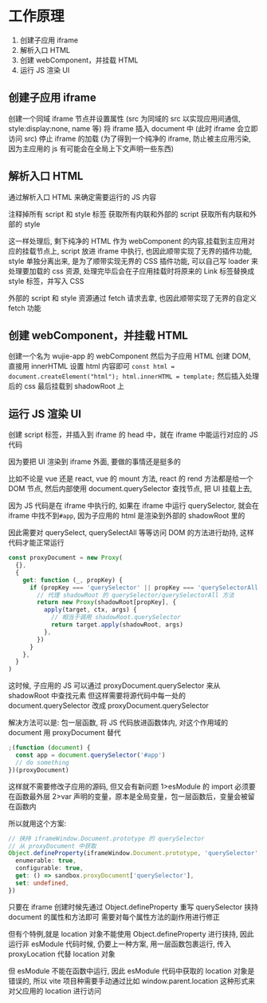 # 工作原理

1. 创建子应用 iframe
2. 解析入口 HTML
3. 创建 webComponent，并挂载 HTML
4. 运行 JS 渲染 UI

## 创建子应用 iframe

创建一个同域 iframe 节点并设置属性 (src 为同域的 src 以实现应用间通信, style:display:none, name 等)
将 iframe 插入 document 中 (此时 iframe 会立即访问 src)
停止 iframe 的加载 (为了得到一个纯净的 iframe, 防止被主应用污染, 因为主应用的 js 有可能会在全局上下文声明一些东西)

## 解析入口 HTML

通过解析入口 HTML 来确定需要运行的 JS 内容

注释掉所有 script 和 style 标签
获取所有内联和外部的 script
获取所有内联和外部的 style

这一样处理后, 剩下纯净的 HTML 作为 webComponent 的内容,挂载到主应用对应的挂载节点上,
script 放进 iframe 中执行, 也因此顺带实现了无界的插件功能,
style 单独分离出来, 是为了顺带实现无界的 CSS 插件功能, 可以自己写 loader 来处理要加载的 css 资源, 处理完毕后会在子应用挂载时将原来的 Link 标签替换成 style 标签，并写入 CSS

外部的 script 和 style 资源通过 fetch 请求去拿, 也因此顺带实现了无界的自定义 fetch 功能

## 创建 webComponent，并挂载 HTML

创建一个名为 wujie-app 的 webComponent
然后为子应用 HTML 创建 DOM, 直接用 innerHTML 设置 html 内容即可
`const html = document.createElement("html"); html.innerHTML = template;`
然后插入处理后的 css
最后挂载到 shadowRoot 上

## 运行 JS 渲染 UI

创建 script 标签，并插入到 iframe 的 head 中，就在 iframe 中能运行对应的 JS 代码

因为要把 UI 渲染到 iframe 外面, 要做的事情还是挺多的

比如不论是 vue 还是 react, vue 的 mount 方法, react 的 rend 方法都是给一个 DOM 节点, 然后内部使用 document.querySelector 查找节点, 把 UI 挂载上去,

因为 JS 代码是在 iframe 中执行的, 如果在 iframe 中运行 querySelector, 就会在 iframe 中找不到`#app`, 因为子应用的 html 是渲染到外部的 shadowRoot 里的

因此需要对 querySelect, querySelectAll 等等访问 DOM 的方法进行劫持, 这样代码才能正常运行

```ts
const proxyDocument = new Proxy(
  {},
  {
    get: function (_, propKey) {
      if (propKey === 'querySelector' || propKey === 'querySelectorAll') {
        // 代理 shadowRoot 的 querySelector/querySelectorAll 方法
        return new Proxy(shadowRoot[propKey], {
          apply(target, ctx, args) {
            // 相当于调用 shadowRoot.querySelector
            return target.apply(shadowRoot, args)
          },
        })
      }
    },
  }
)
```

这时候, 子应用的 JS 可以通过 proxyDocument.querySelector 来从 shadowRoot 中查找元素
但这样需要将源代码中每一处的 document.querySelector 改成 proxyDocument.querySelector

解决方法可以是:
包一层函数, 将 JS 代码放进函数体内, 对这个作用域的 document 用 proxyDocument 替代

```ts
;(function (document) {
  const app = document.querySelector('#app')
  // do something
})(proxyDocument)
```

这样就不需要修改子应用的源码, 但又会有新问题
1>esModule 的 import 必须要在函数最外层
2>var 声明的变量，原本是全局变量，包一层函数后，变量会被留在函数内

所以就用这个方案:

```ts
// 挟持 iframeWindow.Document.prototype 的 querySelector
// 从 proxyDocument 中获取
Object.defineProperty(iframeWindow.Document.prototype, 'querySelector', {
  enumerable: true,
  configurable: true,
  get: () => sandbox.proxyDocument['querySelector'],
  set: undefined,
})
```

只要在 iframe 创建时候先通过 Object.defineProperty 重写 querySelector 挟持 document 的属性和方法即可
需要对每个属性方法的副作用进行修正

但有个特例,就是 location 对象不能使用 Object.defineProperty 进行挟持, 因此运行非 esModule 代码时候, 仍要上一种方案, 用一层函数包裹运行, 传入 proxyLocation 代替 location 对象

但 esModule 不能在函数中运行, 因此 esModule 代码中获取的 location 对象是错误的, 所以 vite 项目种需要手动通过比如 window.parent.location 这种形式来对父应用的 location 进行访问
